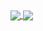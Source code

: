 <a href="#">
  <img align="center" src="https://github-readme-stats.vercel.app/api/top-langs/?username=uDaanilo&layout=compact&langs_count=7&theme=tokyonight" />
</a>
<a href="#">
  <img align="center" src="https://github-readme-stats.vercel.app/api?username=uDaanilo&show_icons=true&theme=tokyonight&include_all_commits=true&count_private=true&hide=issues&line_height=24" />
</a>
